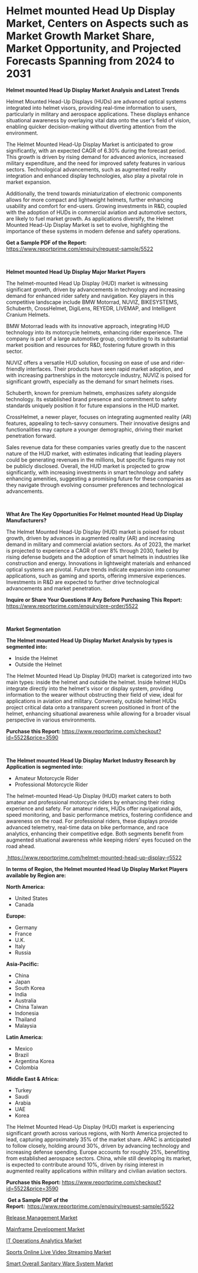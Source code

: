 <p><h1>Helmet mounted Head Up Display Market, Centers on Aspects such as Market Growth Market Share, Market Opportunity, and Projected Forecasts Spanning from 2024 to 2031</h1></p><p><strong>Helmet mounted Head Up Display Market Analysis and Latest Trends</strong></p>
<p><p>Helmet Mounted Head-Up Displays (HUDs) are advanced optical systems integrated into helmet visors, providing real-time information to users, particularly in military and aerospace applications. These displays enhance situational awareness by overlaying vital data onto the user's field of vision, enabling quicker decision-making without diverting attention from the environment. </p><p>The Helmet Mounted Head-Up Display Market is anticipated to grow significantly, with an expected CAGR of 6.30% during the forecast period. This growth is driven by rising demand for advanced avionics, increased military expenditure, and the need for improved safety features in various sectors. Technological advancements, such as augmented reality integration and enhanced display technologies, also play a pivotal role in market expansion. </p><p>Additionally, the trend towards miniaturization of electronic components allows for more compact and lightweight helmets, further enhancing usability and comfort for end-users. Growing investments in R&D, coupled with the adoption of HUDs in commercial aviation and automotive sectors, are likely to fuel market growth. As applications diversify, the Helmet Mounted Head-Up Display Market is set to evolve, highlighting the importance of these systems in modern defense and safety operations.</p></p>
<p><strong>Get a Sample PDF of the Report:&nbsp;</strong> <a href="https://www.reportprime.com/enquiry/request-sample/5522">https://www.reportprime.com/enquiry/request-sample/5522</a></p>
<p>&nbsp;</p>
<p><strong>Helmet mounted Head Up Display Major Market Players</strong></p>
<p><p>The helmet-mounted Head Up Display (HUD) market is witnessing significant growth, driven by advancements in technology and increasing demand for enhanced rider safety and navigation. Key players in this competitive landscape include BMW Motorrad, NUVIZ, BIKESYSTEMS, Schuberth, CrossHelmet, DigiLens, REYEDR, LIVEMAP, and Intelligent Cranium Helmets.</p><p>BMW Motorrad leads with its innovative approach, integrating HUD technology into its motorcycle helmets, enhancing rider experience. The company is part of a large automotive group, contributing to its substantial market position and resources for R&D, fostering future growth in this sector.</p><p>NUVIZ offers a versatile HUD solution, focusing on ease of use and rider-friendly interfaces. Their products have seen rapid market adoption, and with increasing partnerships in the motorcycle industry, NUVIZ is poised for significant growth, especially as the demand for smart helmets rises.</p><p>Schuberth, known for premium helmets, emphasizes safety alongside technology. Its established brand presence and commitment to safety standards uniquely position it for future expansions in the HUD market. </p><p>CrossHelmet, a newer player, focuses on integrating augmented reality (AR) features, appealing to tech-savvy consumers. Their innovative designs and functionalities may capture a younger demographic, driving their market penetration forward.</p><p>Sales revenue data for these companies varies greatly due to the nascent nature of the HUD market, with estimates indicating that leading players could be generating revenues in the millions, but specific figures may not be publicly disclosed. Overall, the HUD market is projected to grow significantly, with increasing investments in smart technology and safety enhancing amenities, suggesting a promising future for these companies as they navigate through evolving consumer preferences and technological advancements.</p></p>
<p>&nbsp;</p>
<p><strong>What Are The Key Opportunities For Helmet mounted Head Up Display Manufacturers?</strong></p>
<p><p>The Helmet Mounted Head-Up Display (HUD) market is poised for robust growth, driven by advances in augmented reality (AR) and increasing demand in military and commercial aviation sectors. As of 2023, the market is projected to experience a CAGR of over 8% through 2030, fueled by rising defense budgets and the adoption of smart helmets in industries like construction and energy. Innovations in lightweight materials and enhanced optical systems are pivotal. Future trends indicate expansion into consumer applications, such as gaming and sports, offering immersive experiences. Investments in R&D are expected to further drive technological advancements and market penetration.</p></p>
<p><strong>Inquire or Share Your Questions If Any Before Purchasing This Report:</strong> <a href="https://www.reportprime.com/enquiry/pre-order/5522">https://www.reportprime.com/enquiry/pre-order/5522</a></p>
<p>&nbsp;</p>
<p><strong>Market Segmentation</strong></p>
<p><strong>The Helmet mounted Head Up Display Market Analysis by types is segmented into:</strong></p>
<p><ul><li>Inside the Helmet</li><li>Outside the Helmet</li></ul></p>
<p><p>The Helmet Mounted Head Up Display (HUD) market is categorized into two main types: inside the helmet and outside the helmet. Inside helmet HUDs integrate directly into the helmet's visor or display system, providing information to the wearer without obstructing their field of view, ideal for applications in aviation and military. Conversely, outside helmet HUDs project critical data onto a transparent screen positioned in front of the helmet, enhancing situational awareness while allowing for a broader visual perspective in various environments.</p></p>
<p><strong>Purchase this Report:&nbsp;</strong><a href="https://www.reportprime.com/checkout?id=5522&price=3590">https://www.reportprime.com/checkout?id=5522&price=3590</a></p>
<p>&nbsp;</p>
<p><strong>The Helmet mounted Head Up Display Market Industry Research by Application is segmented into:</strong></p>
<p><ul><li>Amateur Motorcycle Rider</li><li>Professional Motorcycle Rider</li></ul></p>
<p><p>The helmet-mounted Head-Up Display (HUD) market caters to both amateur and professional motorcycle riders by enhancing their riding experience and safety. For amateur riders, HUDs offer navigational aids, speed monitoring, and basic performance metrics, fostering confidence and awareness on the road. For professional riders, these displays provide advanced telemetry, real-time data on bike performance, and race analytics, enhancing their competitive edge. Both segments benefit from augmented situational awareness while keeping riders’ eyes focused on the road ahead.</p></p>
<p><a href="https://www.reportprime.com/helmet-mounted-head-up-display-r5522">&nbsp;https://www.reportprime.com/helmet-mounted-head-up-display-r5522</a></p>
<p><strong>In terms of Region, the Helmet mounted Head Up Display Market Players available by Region are:</strong></p>
<p>
    <p> <strong> North America: </strong>
        <ul>
            <li>United States</li>
            <li>Canada</li>
        </ul>
        </p> 
    <p> <strong> Europe: </strong>
        <ul>
            <li>Germany</li>
            <li>France</li>
            <li>U.K.</li>
            <li>Italy</li>
            <li>Russia</li>
        </ul>
        </p> 
    <p> <strong> Asia-Pacific: </strong>
        <ul>
            <li>China</li>
            <li>Japan</li>
            <li>South Korea</li>
            <li>India</li>
            <li>Australia</li>
            <li>China Taiwan</li>
            <li>Indonesia</li>
            <li>Thailand</li>
            <li>Malaysia</li>
        </ul>
        </p> 
    <p> <strong> Latin America: </strong>
        <ul>
            <li>Mexico</li>
            <li>Brazil</li>
            <li>Argentina Korea</li>
            <li>Colombia</li>
        </ul>
        </p> 
    <p> <strong> Middle East & Africa: </strong>
        <ul>
            <li>Turkey</li>
            <li>Saudi</li>
            <li>Arabia</li>
            <li>UAE</li>
            <li>Korea</li>
        </ul>
    </p>
    </p>
<p><p>The Helmet Mounted Head-Up Display (HUD) market is experiencing significant growth across various regions, with North America projected to lead, capturing approximately 35% of the market share. APAC is anticipated to follow closely, holding around 30%, driven by advancing technology and increasing defense spending. Europe accounts for roughly 25%, benefiting from established aerospace sectors. China, while still developing its market, is expected to contribute around 10%, driven by rising interest in augmented reality applications within military and civilian aviation sectors.</p></p>
<p><strong>Purchase this Report: </strong><a href="https://www.reportprime.com/checkout?id=5522&price=3590">https://www.reportprime.com/checkout?id=5522&price=3590</a></p>
<p>&nbsp;<strong>Get a Sample PDF of the Report:&nbsp;&nbsp;</strong><a href="https://www.reportprime.com/enquiry/request-sample/5522">https://www.reportprime.com/enquiry/request-sample/5522</a></p>
<p><strong></strong></p>
<p><p><a href="https://www.linkedin.com/pulse/release-management-market-forecast-global-trends-analysis-from-aadkc?trackingId=YIZX4NhISg%2BVHwVoAyWCnA%3D%3D">Release Management Market</a></p><p><a href="https://www.linkedin.com/pulse/mainframe-development-market-trends-analysis-opportunities-challenges-thpwc?trackingId=H%2FF2vDXGT9C%2FMMy%2Bcimu2g%3D%3D">Mainframe Development Market</a></p><p><a href="https://www.linkedin.com/pulse/emerging-operations-analytics-market-opportunities-analysis-q5zac?trackingId=bgIAgicKS3WmR4q02nOr%2FQ%3D%3D">IT Operations Analytics Market</a></p><p><a href="https://issuu.com/reportprime-2/docs/sports-online-live-video-streaming-_40c42e4b3ac94c">Sports Online Live Video Streaming Market</a></p><p><a href="https://issuu.com/reportprime-2/docs/smart-overall-sanitary-ware-system-_dea51746da1b71">Smart Overall Sanitary Ware System Market</a></p></p>